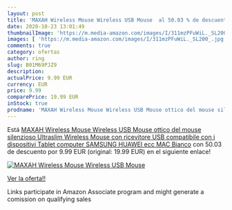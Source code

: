 ```yaml
---
layout: post
title: 'MAXAH Wireless Mouse Wireless USB Mouse  al 50.03 % de descuento'
date: 2020-10-23 13:01:49
thumbnailImage: 'https://m.media-amazon.com/images/I/311mzPFuWiL._SL200_.jpg'
images: [ 'https://m.media-amazon.com/images/I/311mzPFuWiL._SL200_.jpg' ]
comments: true
category: ofertas
author: ring
slug: B01M69PJZ9
description:
actualPrice: 9.99 EUR
currency: EUR
price: 9.99
comparePrice: 19.99 EUR
inStock: true
prodname: 'MAXAH Wireless Mouse Wireless USB Mouse ottico del mouse silenzioso Ultraslim Wireless Mouse con ricevitore USB compatibile con i dispositivi Tablet computer SAMSUNG HUAWEI ecc MAC Bianco'
---
```


Está [MAXAH Wireless Mouse Wireless USB Mouse ottico del mouse silenzioso Ultraslim Wireless Mouse con ricevitore USB compatibile con i dispositivi Tablet computer SAMSUNG HUAWEI ecc MAC Bianco](https://www.amazon.it/dp/B01M69PJZ9/?tag=tolees00-21) con 50.03 de descuento por 9.99 EUR (original: 19.99 EUR) en el siguiente enlace!

[![MAXAH Wireless Mouse Wireless USB Mouse ](https://m.media-amazon.com/images/I/311mzPFuWiL._SL200_.jpg)](https://www.amazon.it/dp/B01M69PJZ9/?tag=tolees00-21)

[Ver la oferta!!](https://www.amazon.it/dp/B01M69PJZ9/?tag=tolees00-21)

Links participate in Amazon Associate program and might generate a comission on qualifying sales


